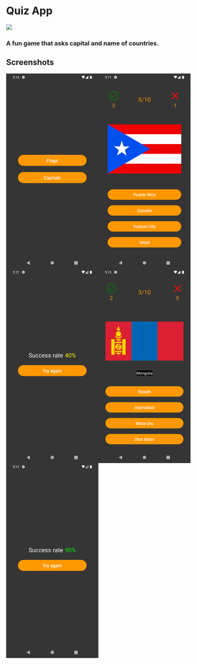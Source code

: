 
# Quiz App

![](https://img.shields.io/badge/Kotlin-Android-blue)

### A fun game that asks capital and name of countries.

## Screenshots

<img align="left" alt="Coding" width="250" src="https://github.com/pcx13/QuizApp/blob/master/screenshots/Screenshot_1684502001.png?raw=true">

<img align="left" alt="Coding" width="250" src="https://github.com/pcx13/QuizApp/blob/master/screenshots/Screenshot_1684501907.png?raw=true">

<img align="left" alt="Coding" width="250" src="https://github.com/pcx13/QuizApp/blob/master/screenshots/Screenshot_1684501928.png?raw=true">

<img align="left" alt="Coding" width="250" src="https://github.com/pcx13/QuizApp/blob/master/screenshots/Screenshot_1684501994.png?raw=true">

<img align="left" alt="Coding" width="250" src="https://github.com/pcx13/QuizApp/blob/master/screenshots/Screenshot_1684501971.png?raw=true">

